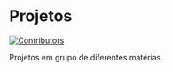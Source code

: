 # Projetos

[![Contributors][contributors-shield]][contributors-url]

Projetos em grupo de diferentes matérias.

[contributors-shield]: https://img.shields.io/github/contributors/SHLBRRL.svg?style=for-the-badge
[contributors-url]: https://github.com/SHLBRRL/Projetos/graphs/contributors
